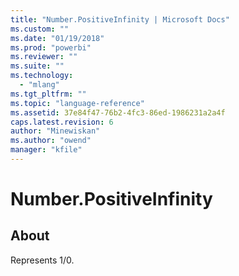 ```yaml
---
title: "Number.PositiveInfinity | Microsoft Docs"
ms.custom: ""
ms.date: "01/19/2018"
ms.prod: "powerbi"
ms.reviewer: ""
ms.suite: ""
ms.technology: 
  - "mlang"
ms.tgt_pltfrm: ""
ms.topic: "language-reference"
ms.assetid: 37e84f47-76b2-4fc3-86ed-1986231a2a4f
caps.latest.revision: 6
author: "Minewiskan"
ms.author: "owend"
manager: "kfile"
---
```

# Number.PositiveInfinity

  
## About  
Represents 1/0.  
  
